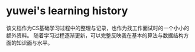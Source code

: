 # yuwei's learning history
该文档作为CS基础学习过程中的整理与记录，也作为找工作面试时的一个小小的额外资料。
随着学习过程逐渐更新，可以完整反映我在基本的算法与数据结构方面的知识面与水平。
